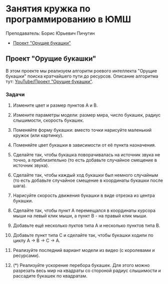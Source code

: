 # Занятия кружка по программированию в ЮМШ

Преподаватель: Борис Юрьевич Пичугин

- [Проект "Орущие букашки"](#проект-орущие-букашки)

## Проект "Орущие букашки"

В этом проекте мы реализуем алгоритм роевого интеллекта "Орущие букашки" поиска кратчайшего пути до ресурсов. Описание алгоритма тут: [YouTube/Проект "Орущие букашки"](https://www.youtube.com/watch?v=PTTIZ8EmbEQ&list=PLsBrmYJGGZLgrvt-GMNuCGejScvf0BXIT).

### Задачи

1. Измените цвет и размер пунктов A и B.

2. Измените параметры модели: размер мира, число букашек, радиус слышимости, скорость букашек.

3. Поменяйте форму букашки: вместо точки нарисуйте маленький кружок (или картинку).

4. Поменяйте цвет букашки в зависимости от её пункта назначения.

5. Сделайте так, чтобы букашка поворачивалась на источник звука не точно, а приблизительно (то есть добавьте случайное смещение в источник звука).

6. Сделайте так, чтобы каждый ход букашки был немного случайным (то есть добавьте случайное смещение в координаты букашки после шага).

7. Нарисуйте скорость движения букашки в виде отрезка из центра букашки.

8. Сделайте так, чтобы пункт А перемещался в координаты курсора мыши на левый клик мыши, а пункт B - на правый клик мыши.

9. Добавьте ещё несколько пуктов типа A и несколько пунктов типа B.

10. Добавьте пункт типа C и сделайте так, чтобы букашки ходили по циклу A -> B -> C -> A.

10. Реализуйте последний вариант модели из видео (с королевами и ресурсами).

11. (*) Реализуйте ускорение перебора букашек. Для этого можно разрезать весь мир на квадраты со стороной радиус слышимости и рассадите букашек по квадратам.
